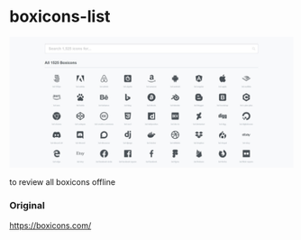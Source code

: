 # boxicons-list

![Boxicons](/resources/boxicons.jpg)

to review all boxicons offline

### Original

<https://boxicons.com/>
